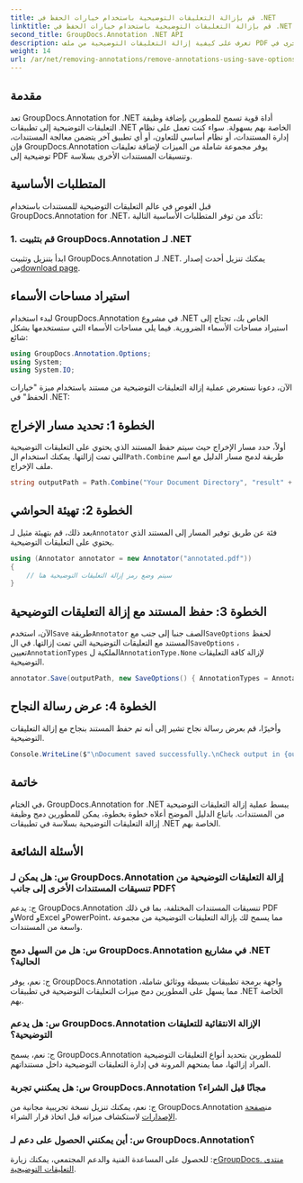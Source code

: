 ```yaml
---
title: قم بإزالة التعليقات التوضيحية باستخدام خيارات الحفظ في .NET
linktitle: قم بإزالة التعليقات التوضيحية باستخدام خيارات الحفظ في .NET
second_title: GroupDocs.Annotation .NET API
description: تعرف على كيفية إزالة التعليقات التوضيحية من ملف PDF والمستندات الأخرى في .NET باستخدام GroupDocs.Annotation. دليل خطوة بخطوة مع أمثلة التعليمات البرمجية.
weight: 14
url: /ar/net/removing-annotations/remove-annotations-using-save-options/
---
```

## مقدمة

تعد GroupDocs.Annotation for .NET أداة قوية تسمح للمطورين بإضافة وظيفة التعليقات التوضيحية إلى تطبيقات .NET الخاصة بهم بسهولة. سواء كنت تعمل على نظام إدارة المستندات، أو نظام أساسي للتعاون، أو أي تطبيق آخر يتضمن معالجة المستندات، فإن GroupDocs.Annotation يوفر مجموعة شاملة من الميزات لإضافة تعليقات توضيحية إلى PDF وتنسيقات المستندات الأخرى بسلاسة.

## المتطلبات الأساسية

قبل الغوص في عالم التعليقات التوضيحية للمستندات باستخدام GroupDocs.Annotation for .NET، تأكد من توفر المتطلبات الأساسية التالية:

### 1. قم بتثبيت GroupDocs.Annotation لـ .NET

 ابدأ بتنزيل وتثبيت GroupDocs.Annotation لـ .NET. يمكنك تنزيل أحدث إصدار من[download page](https://releases.groupdocs.com/annotation/net/).

## استيراد مساحات الأسماء

لبدء استخدام GroupDocs.Annotation في مشروع .NET الخاص بك، تحتاج إلى استيراد مساحات الأسماء الضرورية. فيما يلي مساحات الأسماء التي ستستخدمها بشكل شائع:

```csharp
using GroupDocs.Annotation.Options;
using System;
using System.IO;
```


الآن، دعونا نستعرض عملية إزالة التعليقات التوضيحية من مستند باستخدام ميزة "خيارات الحفظ" في .NET:

## الخطوة 1: تحديد مسار الإخراج

أولاً، حدد مسار الإخراج حيث سيتم حفظ المستند الذي يحتوي على التعليقات التوضيحية التي تمت إزالتها. يمكنك استخدام ال`Path.Combine` طريقة لدمج مسار الدليل مع اسم ملف الإخراج.

```csharp
string outputPath = Path.Combine("Your Document Directory", "result" + Path.GetExtension("input.pdf"));
```

## الخطوة 2: تهيئة الحواشي

 بعد ذلك، قم بتهيئة مثيل لـ`Annotator` فئة عن طريق توفير المسار إلى المستند الذي يحتوي على التعليقات التوضيحية.

```csharp
using (Annotator annotator = new Annotator("annotated.pdf"))
{
    // سيتم وضع رمز إزالة التعليقات التوضيحية هنا
}
```

## الخطوة 3: حفظ المستند مع إزالة التعليقات التوضيحية

 الآن، استخدم`Save` طريقة`Annotator` الصف جنبا إلى جنب مع`SaveOptions` لحفظ المستند مع التعليقات التوضيحية التي تمت إزالتها. في ال`SaveOptions` ، تعيين`AnnotationTypes` الملكية ل`AnnotationType.None` لإزالة كافة التعليقات التوضيحية.

```csharp
annotator.Save(outputPath, new SaveOptions() { AnnotationTypes = AnnotationType.None });
```

## الخطوة 4: عرض رسالة النجاح

وأخيرًا، قم بعرض رسالة نجاح تشير إلى أنه تم حفظ المستند بنجاح مع إزالة التعليقات التوضيحية.

```csharp
Console.WriteLine($"\nDocument saved successfully.\nCheck output in {outputPath}.");
```

## خاتمة

في الختام، GroupDocs.Annotation for .NET يبسط عملية إزالة التعليقات التوضيحية من المستندات. باتباع الدليل الموضح أعلاه خطوة بخطوة، يمكن للمطورين دمج وظيفة إزالة التعليقات التوضيحية بسلاسة في تطبيقات .NET الخاصة بهم.

## الأسئلة الشائعة

### س: هل يمكن لـ GroupDocs.Annotation إزالة التعليقات التوضيحية من تنسيقات المستندات الأخرى إلى جانب PDF؟

ج: يدعم GroupDocs.Annotation تنسيقات المستندات المختلفة، بما في ذلك PDF وWord وExcel وPowerPoint، مما يسمح لك بإزالة التعليقات التوضيحية من مجموعة واسعة من المستندات.

### س: هل من السهل دمج GroupDocs.Annotation في مشاريع .NET الحالية؟

ج: نعم، يوفر GroupDocs.Annotation واجهة برمجة تطبيقات بسيطة ووثائق شاملة، مما يسهل على المطورين دمج ميزات التعليقات التوضيحية في تطبيقات .NET الخاصة بهم.

### س: هل يدعم GroupDocs.Annotation الإزالة الانتقائية للتعليقات التوضيحية؟

ج: نعم، يسمح GroupDocs.Annotation للمطورين بتحديد أنواع التعليقات التوضيحية المراد إزالتها، مما يمنحهم المرونة في إدارة التعليقات التوضيحية داخل مستنداتهم.

### س: هل يمكنني تجربة GroupDocs.Annotation مجانًا قبل الشراء؟

 ج: نعم، يمكنك تنزيل نسخة تجريبية مجانية من GroupDocs.Annotation من[صفحة الإصدارات](https://releases.groupdocs.com/) لاستكشاف ميزاته قبل اتخاذ قرار الشراء.

### س: أين يمكنني الحصول على دعم لـ GroupDocs.Annotation؟

 ج: للحصول على المساعدة الفنية والدعم المجتمعي، يمكنك زيارة[GroupDocs. منتدى التعليقات التوضيحية](https://forum.groupdocs.com/c/annotation/10).